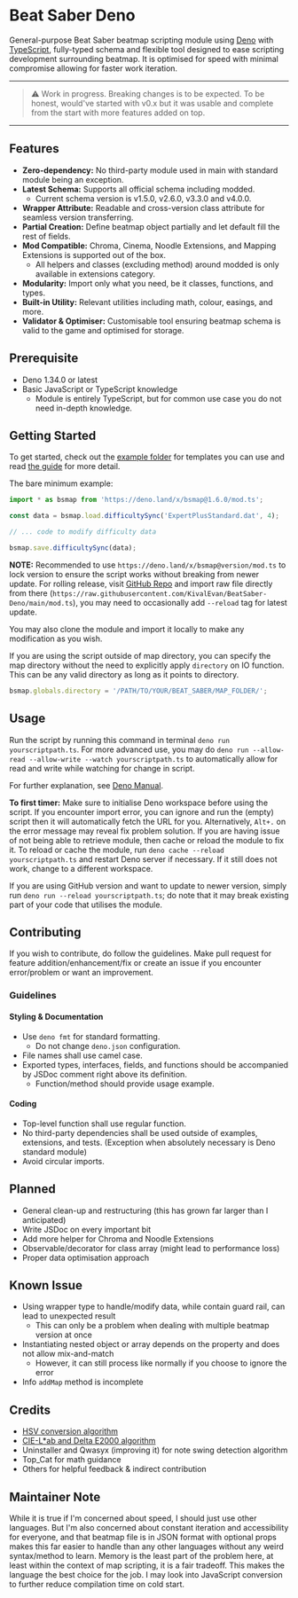 # Beat Saber Deno

General-purpose Beat Saber beatmap scripting module using [Deno](https://deno.land/) with
[TypeScript](https://www.typescriptlang.org/), fully-typed schema and flexible tool designed to ease
scripting development surrounding beatmap. It is optimised for speed with minimal compromise
allowing for faster work iteration.

---

> ⚠️ Work in progress. Breaking changes is to be expected. To be honest, would've started with v0.x
> but it was usable and complete from the start with more features added on top.

---

## Features

- **Zero-dependency:** No third-party module used in main with standard module being an exception.
- **Latest Schema:** Supports all official schema including modded.
  - Current schema version is v1.5.0, v2.6.0, v3.3.0 and v4.0.0.
- **Wrapper Attribute:** Readable and cross-version class attribute for seamless version
  transferring.
- **Partial Creation:** Define beatmap object partially and let default fill the rest of fields.
- **Mod Compatible:** Chroma, Cinema, Noodle Extensions, and Mapping Extensions is supported out of
  the box.
  - All helpers and classes (excluding method) around modded is only available in extensions
    category.
- **Modularity:** Import only what you need, be it classes, functions, and types.
- **Built-in Utility:** Relevant utilities including math, colour, easings, and more.
- **Validator & Optimiser:** Customisable tool ensuring beatmap schema is valid to the game and
  optimised for storage.

## Prerequisite

- Deno 1.34.0 or latest
- Basic JavaScript or TypeScript knowledge
  - Module is entirely TypeScript, but for common use case you do not need in-depth knowledge.

## Getting Started

To get started, check out the [example folder](./example) for templates you can use and read
[the guide](./example/README.md) for more detail.

The bare minimum example:

```ts
import * as bsmap from 'https://deno.land/x/bsmap@1.6.0/mod.ts';

const data = bsmap.load.difficultySync('ExpertPlusStandard.dat', 4);

// ... code to modify difficulty data

bsmap.save.difficultySync(data);
```

**NOTE:** Recommended to use `https://deno.land/x/bsmap@version/mod.ts` to lock version to ensure
the script works without breaking from newer update. For rolling release, visit
[GitHub Repo](https://github.com/KivalEvan/BeatSaber-Deno) and import raw file directly from there
(`https://raw.githubusercontent.com/KivalEvan/BeatSaber-Deno/main/mod.ts`), you may need to
occasionally add `--reload` tag for latest update.

You may also clone the module and import it locally to make any modification as you wish.

If you are using the script outside of map directory, you can specify the map directory without the
need to explicitly apply `directory` on IO function. This can be any valid directory as long as it
points to directory.

```ts
bsmap.globals.directory = '/PATH/TO/YOUR/BEAT_SABER/MAP_FOLDER/';
```

## Usage

Run the script by running this command in terminal `deno run yourscriptpath.ts`. For more advanced
use, you may do `deno run --allow-read --allow-write --watch yourscriptpath.ts` to automatically
allow for read and write while watching for change in script.

For further explanation, see [Deno Manual](https://deno.land/manual).

**To first timer:** Make sure to initialise Deno workspace before using the script. If you encounter
import error, you can ignore and run the (empty) script then it will automatically fetch the URL for
you. Alternatively, `Alt+.` on the error message may reveal fix problem solution. If you are having
issue of not being able to retrieve module, then cache or reload the module to fix it. To reload or
cache the module, run `deno cache --reload yourscriptpath.ts` and restart Deno server if necessary.
If it still does not work, change to a different workspace.

If you are using GitHub version and want to update to newer version, simply run
`deno run --reload yourscriptpath.ts`; do note that it may break existing part of your code that
utilises the module.

## Contributing

If you wish to contribute, do follow the guidelines. Make pull request for feature
addition/enhancement/fix or create an issue if you encounter error/problem or want an improvement.

### Guidelines

#### Styling & Documentation

- Use `deno fmt` for standard formatting.
  - Do not change `deno.json` configuration.
- File names shall use camel case.
- Exported types, interfaces, fields, and functions should be accompanied by JSDoc comment right
  above its definition.
  - Function/method should provide usage example.

#### Coding

- Top-level function shall use regular function.
- No third-party dependencies shall be used outside of examples, extensions, and tests. (Exception
  when absolutely necessary is Deno standard module)
- Avoid circular imports.

## Planned

- General clean-up and restructuring (this has grown far larger than I anticipated)
- Write JSDoc on every important bit
- Add more helper for Chroma and Noodle Extensions
- Observable/decorator for class array (might lead to performance loss)
- Proper data optimisation approach

## Known Issue

- Using wrapper type to handle/modify data, while contain guard rail, can lead to unexpected result
  - This can only be a problem when dealing with multiple beatmap version at once
- Instantiating nested object or array depends on the property and does not allow mix-and-match
  - However, it can still process like normally if you choose to ignore the error
- Info `addMap` method is incomplete

## Credits

- [HSV conversion algorithm](https://axonflux.com/handy-rgb-to-hsl-and-rgb-to-hsv-color-model-c)
- [CIE-L\*ab and Delta E2000 algorithm](https://www.easyrgb.com/)
- Uninstaller and Qwasyx (improving it) for note swing detection algorithm
- Top_Cat for math guidance
- Others for helpful feedback & indirect contribution

## Maintainer Note

While it is true if I'm concerned about speed, I should just use other languages. But I'm also
concerned about constant iteration and accessibility for everyone, and that beatmap file is in JSON
format with optional props makes this far easier to handle than any other languages without any
weird syntax/method to learn. Memory is the least part of the problem here, at least within the
context of map scripting, it is a fair tradeoff. This makes the language the best choice for the
job. I may look into JavaScript conversion to further reduce compilation time on cold start.
